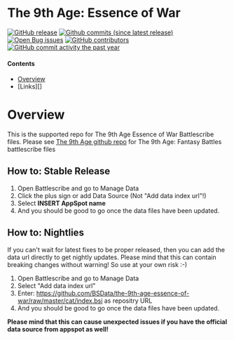 The 9th Age: Essence of War
==================

[![GitHub release](https://img.shields.io/github/release/BSData/the-9th-age-essence-of-war.svg?style=flat-square)](https://github.com/BSData/the-9th-age-essence-of-war/releases/latest)
[![Github commits (since latest release)](https://img.shields.io/github/commits-since/BSData/the-9th-age-essence-of-war/latest.svg?style=flat-square)](https://github.com/BSData/the-9th-age-essence-of-war/releases)
[![Open Bug issues](https://img.shields.io/github/issues/BSData/the-9th-age-essence-of-war/bug.svg?style=flat-square&label=bugs)](https://github.com/BSData/the-9th-age-essence-of-war/issues?q=is%3Aissue+is%3Aopen+label%3Abug)
[![GitHub contributors](https://img.shields.io/github/contributors/BSData/the-9th-age-essence-of-war.svg?style=flat-square)](https://github.com/BSData/the-9th-age-essence-of-war/graphs/contributors)
[![GitHub commit activity the past year](https://img.shields.io/github/commit-activity/y/BSData/the-9th-age-essence-of-war.svg?style=flat-square)](https://github.com/BSData/the-9th-age-essence-of-war/pulse/monthly)

#### Contents ####

* [Overview][]
* [Links][]

# Overview #
[Overview]: #overview
This is the supported repo for The 9th Age Essence of War Battlescribe files. Please see [The 9th Age github repo](https://github.com/BSData/The-9th-Age) for The 9th Age: Fantasy Battles battlescribe files

## How to: Stable Release ##

1. Open Battlescribe and go to Manage Data
2. Click the plus sign or add Data Source (Not "Add data index url"!)
3. Select __INSERT AppSpot name__
4. And you should be good to go once the data files have been updated.

## How to: Nightlies ##

If you can't wait for latest fixes to be proper released, then you can add the data url directly to get nightly updates. Please mind that this can contain breaking changes without warning! So use at your own risk :-)

1. Open Battlescribe and go to Manage Data
2. Select "Add data index url"
3. Enter: https://github.com/BSData/the-9th-age-essence-of-war/raw/master/cat/index.bsi as repositry URL
4. And you should be good to go once the data files have been updated.

__Please mind that this can cause unexpected issues if you have the official data source from appspot as well!__